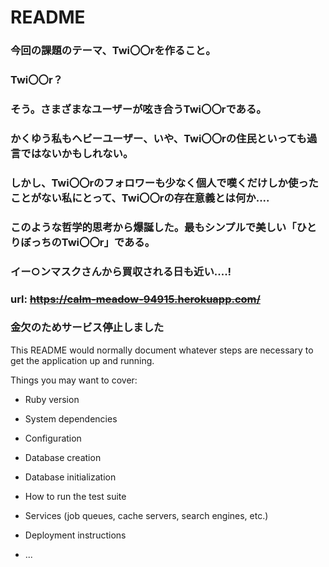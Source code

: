 # README

### 今回の課題のテーマ、Twi〇〇rを作ること。
### Twi〇〇r？
### そう。さまざまなユーザーが呟き合うTwi〇〇rである。
### かくゆう私もヘビーユーザー、いや、Twi〇〇rの住民といっても過言ではないかもしれない。
### しかし、Twi〇〇rのフォロワーも少なく個人で嘆くだけしか使ったことがない私にとって、Twi〇〇rの存在意義とは何か....
### このような哲学的思考から爆誕した。最もシンプルで美しい「ひとりぼっちのTwi〇〇r」である。
### イー○ンマスクさんから買収される日も近い....!
### url: ~~https://calm-meadow-94915.herokuapp.com/~~
### 金欠のためサービス停止しました


This README would normally document whatever steps are necessary to get the
application up and running.

Things you may want to cover:

* Ruby version

* System dependencies

* Configuration

* Database creation

* Database initialization

* How to run the test suite

* Services (job queues, cache servers, search engines, etc.)

* Deployment instructions

* ...
